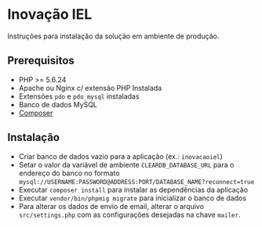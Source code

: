 # Inovação IEL
Instruções para instalação da solução em ambiente de produção.

## Prerequisitos
- PHP >= 5.6.24
- Apache ou Nginx c/ extensão PHP Instalada
- Extensões `pdo` e `pdo_mysql` instaladas
- Banco de dados MySQL
- [Composer](https://getcomposer.org/)

## Instalação
- Criar banco de dados vazio para a aplicação (ex.: `inovacaoiel`)
- Setar o valor da variável de ambiente `CLEARDB_DATABASE_URL` para o endereço do banco no formato `mysql://USERNAME:PASSWORD@ADDRESS:PORT/DATABASE_NAME?reconnect=true`
- Executar `composer install` para instalar as dependências da aplicação
- Executar `vendor/bin/phpmig migrate` para inicializar o banco de dados
- Para alterar os dados de envio de email, alterar o arquivo `src/settings.php` com as configurações desejadas na chave `mailer`.